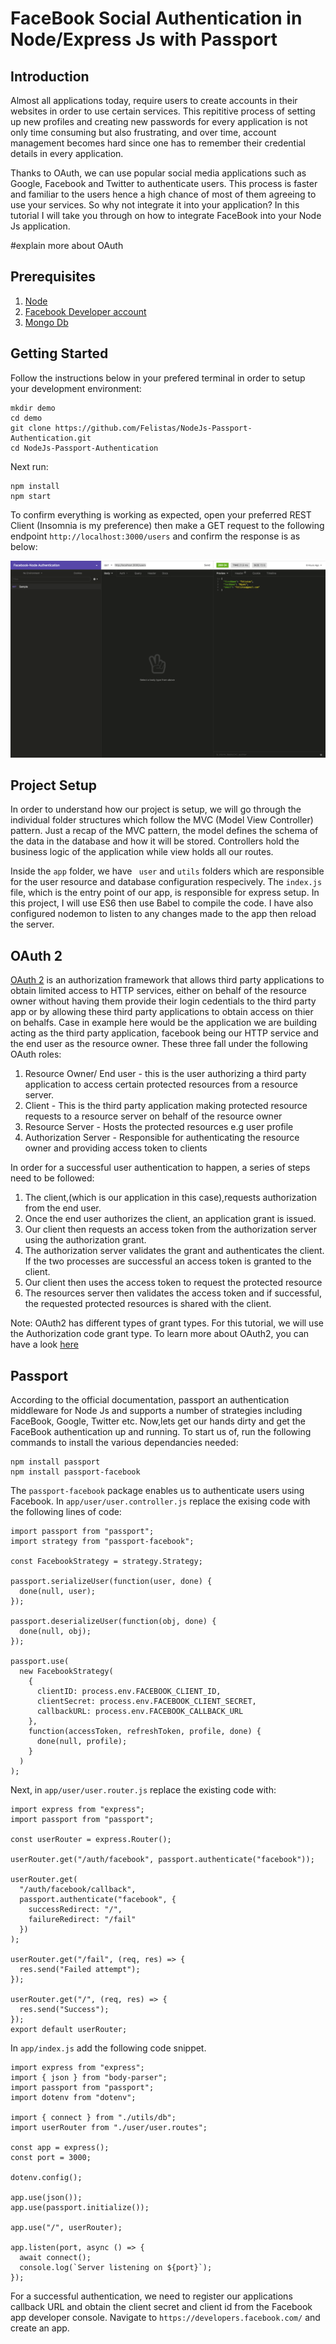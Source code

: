 # FaceBook Social Authentication in Node/Express Js with Passport
## Introduction
Almost all applications today, require users to create accounts in their websites in order to use certain services. This repititive process of setting up new profiles and creating new passwords for every application is not only time consuming but also frustrating, and over time, account management becomes hard since one has to remember their credential details  in every application. 

Thanks to OAuth, we can use popular social media applications such as Google, Facebook and Twitter to authenticate users. This process is faster and familiar to the users hence a high chance of most of them agreeing to use your services. So why not integrate it into your application? In this tutorial I will take you through on how to integrate FaceBook into your Node Js application.

 #explain more about OAuth

## Prerequisites
1. [Node](https://nodejs.org/en/)
2. [Facebook Developer account](https://developers.facebook.com/)
3. [Mongo Db](https://docs.mongodb.com/manual/installation/)

## Getting Started
Follow the instructions below in your prefered terminal in order to setup your development environment:
```
mkdir demo
cd demo
git clone https://github.com/Felistas/NodeJs-Passport-Authentication.git
cd NodeJs-Passport-Authentication
```

Next run:
```
npm install
npm start
```

To confirm everything is working as expected, open your preferred REST Client (Insomnia is my preference) then make a GET request to the following endpoint `http://localhost:3000/users` and confirm the response is as below:


![Home](https://github.com/Felistas/NodeJs-Passport-Authentication/blob/master/Screen%20Shot%202019-10-09%20at%2017.28.04.png)


## Project Setup

In order to understand how our project is setup, we will go through the individual folder structures which follow the MVC (Model View Controller) pattern. Just a recap of the MVC pattern, the model defines the schema of the data in the database and how it will be stored. Controllers hold the business logic of the application while view holds all our routes.

Inside the `app` folder, we have ` user` and `utils` folders which are responsible for the user resource and database configuration respecively. The `index.js` file, which is the entry point of our app, is responsible for express setup. In this project, I will use ES6 then use Babel to compile the code. I have also configured nodemon to listen to any changes made to the app then reload the server.

## OAuth 2
[OAuth 2](https://oauth.net/2/) is an authorization framework that allows third party applications to obtain limited access to HTTP services, either on behalf of the resource owner without having them provide their login cedentials to the third party app or by allowing these third party applications to obtain access on thier on behalfs. Case in example here would be the application we are building acting as the third party application, facebook being our HTTP service and the end user as the resource owner. These three fall under the following OAuth roles:

1. Resource Owner/ End user - this is the user authorizing a third party application to access certain protected resources from a resource server. 
2. Client - This is the third party application making protected resource requests to a resource server on behalf of the resource owner
3. Resource Server -  Hosts the protected resources e.g user profile
4. Authorization Server - Responsible for authenticating the resource owner and providing access token to clients 

In order for a successful user authentication to happen, a series of steps need to be followed:

1. The client,(which is our application in this case),requests authorization from the end user. 
2. Once the end user authorizes the client, an application grant is issued.
3. Our client then requests an access token from the authorization server using the authorization grant. 
4. The authorization server validates the grant and authenticates the client. If the two processes are successful an access token is granted to the client. 
5. Our client then uses the access token to request the protected resource
6. The resources server then validates the access token and if successful, the requested protected resources is shared with the client. 

Note: OAuth2 has different types of grant types. For this tutorial, we will use the Authorization code grant type. To learn more about OAuth2, you can have a look [here](https://tools.ietf.org/html/rfc6749)

## Passport
According to the official documentation, passport an authentication middleware for Node Js and supports a number of strategies including FaceBook, Google, Twitter etc. Now,lets get our hands dirty and get the FaceBook authentication up and running. To start us of, run the following commands to install the various dependancies needed:

```
npm install passport
npm install passport-facebook
```
The `passport-facebook` package enables us to authenticate users using Facebook. In `app/user/user.controller.js` replace the exising code with the following lines of code:

```
import passport from "passport";
import strategy from "passport-facebook";

const FacebookStrategy = strategy.Strategy;

passport.serializeUser(function(user, done) {
  done(null, user);
});

passport.deserializeUser(function(obj, done) {
  done(null, obj);
});

passport.use(
  new FacebookStrategy(
    {
      clientID: process.env.FACEBOOK_CLIENT_ID,
      clientSecret: process.env.FACEBOOK_CLIENT_SECRET,
      callbackURL: process.env.FACEBOOK_CALLBACK_URL
    },
    function(accessToken, refreshToken, profile, done) {
      done(null, profile);
    }
  )
);
```
Next, in `app/user/user.router.js` replace the existing code with:

```
import express from "express";
import passport from "passport";

const userRouter = express.Router();

userRouter.get("/auth/facebook", passport.authenticate("facebook"));

userRouter.get(
  "/auth/facebook/callback",
  passport.authenticate("facebook", {
    successRedirect: "/",
    failureRedirect: "/fail"
  })
);

userRouter.get("/fail", (req, res) => {
  res.send("Failed attempt");
});

userRouter.get("/", (req, res) => {
  res.send("Success");
});
export default userRouter;
```
In `app/index.js` add the following code snippet.

```
import express from "express";
import { json } from "body-parser";
import passport from "passport";
import dotenv from "dotenv";

import { connect } from "./utils/db";
import userRouter from "./user/user.routes";

const app = express();
const port = 3000;

dotenv.config();

app.use(json());
app.use(passport.initialize());

app.use("/", userRouter);

app.listen(port, async () => {
  await connect();
  console.log(`Server listening on ${port}`);
});
```

For a successful authentication, we need to register our applications callback URL and obtain the client secret and client id from the Facebook app developer console. Navigate to `https://developers.facebook.com/` and create an app. 


